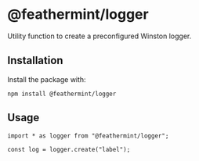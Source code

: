 # @feathermint/logger

Utility function to create a preconfigured Winston logger.

## Installation

Install the package with:

```
npm install @feathermint/logger
```

## Usage

```
import * as logger from "@feathermint/logger";

const log = logger.create("label");
```
